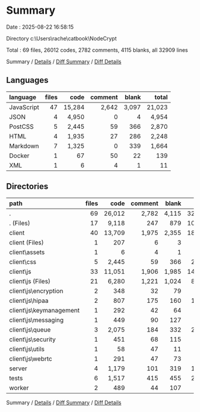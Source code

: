 # Summary

Date : 2025-08-22 16:58:15

Directory c:\\Users\\rache\\catbook\\NodeCrypt

Total : 69 files,  26012 codes, 2782 comments, 4115 blanks, all 32909 lines

Summary / [Details](details.md) / [Diff Summary](diff.md) / [Diff Details](diff-details.md)

## Languages
| language | files | code | comment | blank | total |
| :--- | ---: | ---: | ---: | ---: | ---: |
| JavaScript | 47 | 15,284 | 2,642 | 3,097 | 21,023 |
| JSON | 4 | 4,950 | 0 | 4 | 4,954 |
| PostCSS | 5 | 2,445 | 59 | 366 | 2,870 |
| HTML | 4 | 1,935 | 27 | 286 | 2,248 |
| Markdown | 7 | 1,325 | 0 | 339 | 1,664 |
| Docker | 1 | 67 | 50 | 22 | 139 |
| XML | 1 | 6 | 4 | 1 | 11 |

## Directories
| path | files | code | comment | blank | total |
| :--- | ---: | ---: | ---: | ---: | ---: |
| . | 69 | 26,012 | 2,782 | 4,115 | 32,909 |
| . (Files) | 17 | 9,118 | 247 | 879 | 10,244 |
| client | 40 | 13,709 | 1,975 | 2,355 | 18,039 |
| client (Files) | 1 | 207 | 6 | 3 | 216 |
| client\\assets | 1 | 6 | 4 | 1 | 11 |
| client\\css | 5 | 2,445 | 59 | 366 | 2,870 |
| client\\js | 33 | 11,051 | 1,906 | 1,985 | 14,942 |
| client\\js (Files) | 21 | 6,280 | 1,221 | 1,024 | 8,525 |
| client\\js\\encryption | 2 | 348 | 32 | 79 | 459 |
| client\\js\\hipaa | 2 | 807 | 175 | 160 | 1,142 |
| client\\js\\keymanagement | 1 | 292 | 42 | 64 | 398 |
| client\\js\\messaging | 1 | 449 | 90 | 127 | 666 |
| client\\js\\queue | 3 | 2,075 | 184 | 332 | 2,591 |
| client\\js\\security | 1 | 451 | 68 | 115 | 634 |
| client\\js\\utils | 1 | 58 | 47 | 11 | 116 |
| client\\js\\webrtc | 1 | 291 | 47 | 73 | 411 |
| server | 4 | 1,179 | 101 | 319 | 1,599 |
| tests | 6 | 1,517 | 415 | 455 | 2,387 |
| worker | 2 | 489 | 44 | 107 | 640 |

Summary / [Details](details.md) / [Diff Summary](diff.md) / [Diff Details](diff-details.md)